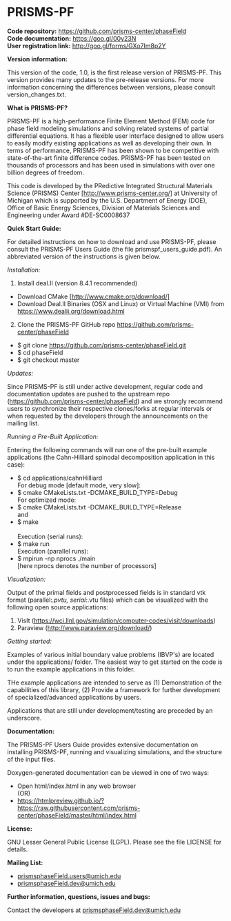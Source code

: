 PRISMS-PF
=================
<B>Code repository:</B> https://github.com/prisms-center/phaseField <br>
<B>Code documentation:</B> https://goo.gl/00y23N <br>
<B>User registration link:</B> http://goo.gl/forms/GXo7Im8p2Y

<B>Version information:</B>

This version of the code, 1.0, is the first release version of PRISMS-PF. This version provides many updates to the pre-release versions. For more information concerning the differences between versions, please consult version_changes.txt.   

<B>What is PRISMS-PF?</B>

  PRISMS-PF is a high-performance Finite Element Method (FEM) code for phase field modeling simulations and solving related systems of partial differential equations. It has a flexible user interface designed to allow users to easily modify existing applications as well as developing their own. In terms of performance, PRISMS-PF has been shown to be competitive with state-of-the-art finite difference codes. PRISMS-PF has been tested on thousands of processors and has been used in simulations with over one billion degrees of freedom.
  
  This code is developed by the PRedictive Integrated Structural
  Materials Science (PRISMS) Center [http://www.prisms-center.org/]
  at University of Michigan which is supported by the U.S. Department 
  of Energy (DOE), Office of Basic Energy Sciences, Division of Materials Sciences 
  and Engineering under Award #DE-SC0008637

<B>Quick Start Guide:</B>

For detailed instructions on how to download and use PRISMS-PF, please consult the PRISMS-PF Users Guide (the file prismspf_users_guide.pdf). An abbreviated version of the instructions is given below.

<I>Installation:</I> 

1) Install deal.II (version 8.4.1 recommended)<br>
  + Download CMake [http://www.cmake.org/download/] 
  + Download Deal.II Binaries (OSX and Linux) or  Virtual Machine (VMI) from https://www.dealii.org/download.html <br>

2) Clone the PRISMS-PF GitHub repo https://github.com/prisms-center/phaseField<br>
  + $ git clone https://github.com/prisms-center/phaseField.git <br>
  + $ cd phaseField <br>
  + $ git checkout master <br>
  
<I>Updates:</I> 

Since PRISMS-PF is still under active development,
  regular code and documentation updates are pushed to the upstream
  repo (https://github.com/prisms-center/phaseField) and we strongly
  recommend users to synchronize their respective clones/forks at regular
  intervals or when requested by the developers through the
  announcements on the mailing list. 

<I>Running a Pre-Built Application:</I> 

  Entering the following commands will run one of the pre-built example applications (the Cahn-Hilliard spinodal decomposition application in this case):<br> 
  + $ cd applications/cahnHilliard <br>
  For debug mode [default mode, very slow]: <br>
  + $ cmake CMakeLists.txt -DCMAKE_BUILD_TYPE=Debug <br>
  For optimized mode:<br>
  + $ cmake CMakeLists.txt -DCMAKE_BUILD_TYPE=Release <br>
  and <br>
  + $ make <br><br>
  Execution (serial runs): <br>
  + $ make run <br>
  Execution (parallel runs): <br>
  + $ mpirun -np nprocs ./main <br>
  [here nprocs denotes the number of processors]
  
<I>Visualization:</I> 

  Output of the primal fields and postprocessed fields is in standard vtk 
  format (parallel:*.pvtu, serial:*.vtu files) which can be visualized with the 
  following open source applications:
  1. VisIt (https://wci.llnl.gov/simulation/computer-codes/visit/downloads)
  2. Paraview (http://www.paraview.org/download/)

<I>Getting started:</I>

  Examples of various initial boundary value problems (IBVP's) are located under the 
  applications/ folder. The easiest way to get started on the code is to 
  run the example applications in this folder.

  THe example applications are intended to serve as (1) Demonstration of the
  capabilities of this library, (2) Provide a framework for
  further development of specialized/advanced applications by
  users. 

  Applications that are still under development/testing are preceded by an
  underscore. 

<B>Documentation:</B>

  The PRISMS-PF Users Guide provides extensive documentation on installing PRISMS-PF, running and visualizing simulations, and the structure of the input files.
  
  Doxygen-generated documentation can be viewed in one of two ways: 
  + Open html/index.html in any web browser <br>
  (OR)<br>
  + https://htmlpreview.github.io/?https://raw.githubusercontent.com/prisms-center/phaseField/master/html/index.html
 	
<B>License:</B>

  GNU Lesser General Public License (LGPL). Please see the file
  LICENSE for details.

<B>Mailing List:</B>
  
 + prismsphaseField.users@umich.edu	
 + prismsphaseField.dev@umich.edu  

<B>Further information, questions, issues and bugs:</B>

  Contact the developers at prismsphaseField.dev@umich.edu  



